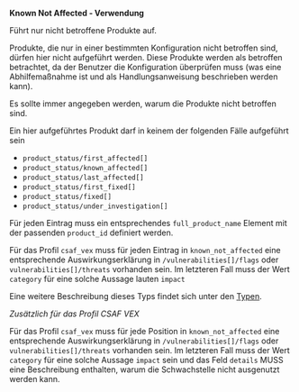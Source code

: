 **Known Not Affected - Verwendung**

Führt nur nicht betroffene Produkte auf.

Produkte, die nur in einer bestimmten Konfiguration nicht betroffen sind, dürfen hier nicht aufgeführt werden.
Diese Produkte werden als betroffen betrachtet, da der Benutzer die Konfiguration überprüfen muss (was eine Abhilfemaßnahme ist und als Handlungsanweisung beschrieben werden kann).

Es sollte immer angegeben werden, warum die Produkte nicht betroffen sind.

Ein hier aufgeführtes Produkt darf in keinem der folgenden Fälle aufgeführt sein

* `product_status/first_affected[]`
* `product_status/known_affected[]`
* `product_status/last_affected[]`
* `product_status/first_fixed[]`
* `product_status/fixed[]`
* `product_status/under_investigation[]`

Für jeden Eintrag muss ein entsprechendes `full_product_name` Element mit der passenden `product_id` definiert werden.

Für das Profil `csaf_vex` muss für jeden Eintrag in `known_not_affected` eine entsprechende Auswirkungserklärung in `/vulnerabilities[]/flags` oder `vulnerabilities[]/threats` vorhanden sein.
Im letzteren Fall muss der Wert `category` für eine solche Aussage lauten `impact`

Eine weitere Beschreibung dieses Typs findet sich unter den [Typen](types/products-usage.de.md).

_Zusätzlich für das Profil CSAF VEX_

Für das Profil `csaf_vex` muss für jede Position in `known_not_affected` eine entsprechende Auswirkungserklärung in `/vulnerabilities[]/flags` oder `vulnerabilities[]/threats` vorhanden sein.
Im letzteren Fall muss der Wert `category` für eine solche Aussage `impact` sein und das Feld `details` MUSS eine Beschreibung enthalten, warum die Schwachstelle nicht ausgenutzt werden kann.
